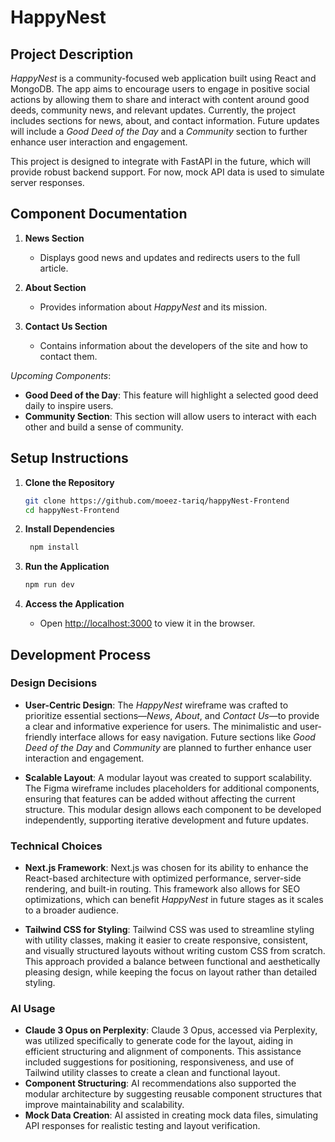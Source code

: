 # HappyNest

## Project Description

*HappyNest* is a community-focused web application built using React and MongoDB. The app aims to encourage users to engage in positive social actions by allowing them to share and interact with content around good deeds, community news, and relevant updates. Currently, the project includes sections for news, about, and contact information. Future updates will include a *Good Deed of the Day* and a *Community* section to further enhance user interaction and engagement.

This project is designed to integrate with FastAPI in the future, which will provide robust backend support. For now, mock API data is used to simulate server responses.

## Component Documentation

1. **News Section**
   - Displays good news and updates and redirects users to the full article.

2. **About Section**
   - Provides information about *HappyNest* and its mission.

3. **Contact Us Section**
   - Contains information about the developers of the site and how to contact them.

*Upcoming Components*:
   - **Good Deed of the Day**: This feature will highlight a selected good deed daily to inspire users.
   - **Community Section**: This section will allow users to interact with each other and build a sense of community. 

## Setup Instructions

1. **Clone the Repository**
   ```bash
   git clone https://github.com/moeez-tariq/happyNest-Frontend
   cd happyNest-Frontend
   ```

2. **Install Dependencies**
   ```bash
    npm install
    ```

3. **Run the Application**
    ```bash
    npm run dev
    ```

4. **Access the Application**
    - Open [http://localhost:3000](http://localhost:3000) to view it in the browser.

## Development Process

### Design Decisions

- **User-Centric Design**: The *HappyNest* wireframe was crafted to prioritize essential sections—*News*, *About*, and *Contact Us*—to provide a clear and informative experience for users. The minimalistic and user-friendly interface allows for easy navigation. Future sections like *Good Deed of the Day* and *Community* are planned to further enhance user interaction and engagement.

- **Scalable Layout**: A modular layout was created to support scalability. The Figma wireframe includes placeholders for additional components, ensuring that features can be added without affecting the current structure. This modular design allows each component to be developed independently, supporting iterative development and future updates.

### Technical Choices

- **Next.js Framework**: Next.js was chosen for its ability to enhance the React-based architecture with optimized performance, server-side rendering, and built-in routing. This framework also allows for SEO optimizations, which can benefit *HappyNest* in future stages as it scales to a broader audience.

- **Tailwind CSS for Styling**: Tailwind CSS was used to streamline styling with utility classes, making it easier to create responsive, consistent, and visually structured layouts without writing custom CSS from scratch. This approach provided a balance between functional and aesthetically pleasing design, while keeping the focus on layout rather than detailed styling.

### AI Usage

- **Claude 3 Opus on Perplexity**: Claude 3 Opus, accessed via Perplexity, was utilized specifically to generate code for the layout, aiding in efficient structuring and alignment of components. This assistance included suggestions for positioning, responsiveness, and use of Tailwind utility classes to create a clean and functional layout. 
- **Component Structuring**: AI recommendations also supported the modular architecture by suggesting reusable component structures that improve maintainability and scalability.
- **Mock Data Creation**: AI assisted in creating mock data files, simulating API responses for realistic testing and layout verification.